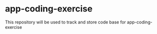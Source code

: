 # app-coding-exercise
This repository will be used to track and store code base for app-coding-exercise
